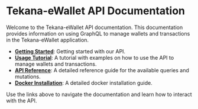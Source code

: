# Tekana-eWallet API Documentation

Welcome to the Tekana-eWallet API documentation. This documentation provides information on using GraphQL to manage wallets and transactions in the Tekana-eWallet application.

- [**Getting Started**](getting-started): Getting started with our API.
- [**Usage Tutorial**](tutorials.md): A tutorial with examples on how to use the API to manage wallets and transactions.
- [**API Reference**](reference.md): A detailed reference guide for the available queries and mutations.
- [**Docker Installation**](docker-installation.md): A detailed docker installation guide.

Use the links above to navigate the documentation and learn how to interact with the API.
